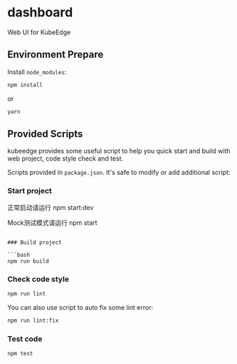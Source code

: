 # dashboard
Web UI for KubeEdge

## Environment Prepare

Install `node_modules`:

```bash
npm install
```

or

```bash
yarn
```

## Provided Scripts

kubeedge provides some useful script to help you quick start and build with web project, code style check and test.

Scripts provided in `package.json`. It's safe to modify or add additional script:

### Start project

正常启动请运行
npm start:dev

Mock测试模式请运行
npm start
```

### Build project

```bash
npm run build
```

### Check code style

```bash
npm run lint
```

You can also use script to auto fix some lint error:

```bash
npm run lint:fix
```

### Test code

```bash
npm test
```